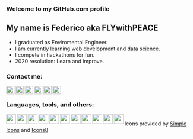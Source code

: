 ### Welcome to my GitHub.com profile

## My name is Federico aka FLYwithPEACE
- I graduated as Enviromental Engineer.
- I am currently learning web development and data science.
- I compete in hackathons for fun.
- 2020 resolution: Learn and improve.

### Contact me:
[<img align='left' width='22px' src='https://cdn.jsdelivr.net/npm/simple-icons@v3/icons/gmail.svg'/>][gmail]
[<img align='left' width='22px' src='https://cdn.jsdelivr.net/npm/simple-icons@v3/icons/linkedin.svg'/>][linkedin]
[<img align='left' width='22px' src='https://cdn.jsdelivr.net/npm/simple-icons@v3/icons/instagram.svg'/>][instagram]
[<img align='left' width='22px' src='https://cdn.jsdelivr.net/npm/simple-icons@v3/icons/reddit.svg'/>][reddit]
[<img align='left' width='22px' src='https://cdn.jsdelivr.net/npm/simple-icons@v3/icons/wechat.svg'/>][wechat]
[<img align='left' width='22px' src='https://cdn.jsdelivr.net/npm/simple-icons@v3/icons/discord.svg'/>][discord]

<br />

### Languages, tools, and others:
<img align='left' width='26px' src='https://img.icons8.com/dusk/64/000000/anaconda.png'/>
<img align='left' width='26px' src='https://img.icons8.com/ios-filled/50/000000/atom-editor.png'/>
<img align='left' width='26px' src='https://img.icons8.com/flat_round/64/000000/autodesk-autocad.png'/>
<img align='left' width='26px' src='https://img.icons8.com/color/48/000000/css3.png'/>
<img align='left' width='26px' src='https://img.icons8.com/color/48/000000/html-5.png'/>
<img align='left' width='26px' src='https://img.icons8.com/color/48/000000/javascript.png'/>
<img align='left' width='26px' src='https://img.icons8.com/color/48/000000/office-365.png'/>
<img align='left' width='26px' src='https://img.icons8.com/color/48/000000/python.png'/>
<img align='left' width='26px' src='https://cdn.jsdelivr.net/npm/simple-icons@v3/icons/qgis.svg'/>
<img align='left' width='26px' src='https://img.icons8.com/plasticine/100/000000/react.png'/>
<img align='left' width='26px' src='https://cdn.jsdelivr.net/npm/simple-icons@v3/icons/vim.svg'/>

<br />

<div>Icons provided by <a href='https://simpleicons.org/'>Simple Icons</a> and <a href='https://icons8.com/'>Icons8</a></div>

<br />
<br />

[gmail]: mailto:fede.liuyang@gmail.com
[linkedin]: https://www.linkedin.com/in/federico-liu-yang/
[instagram]: https://www.instagram.com/fedeliuyang/
[reddit]: https://www.reddit.com/user/flywithpeace
[wechat]: https://www.reddit.com/user/flywithpeace
[discord]: https://discord.gg/sQE7d95
